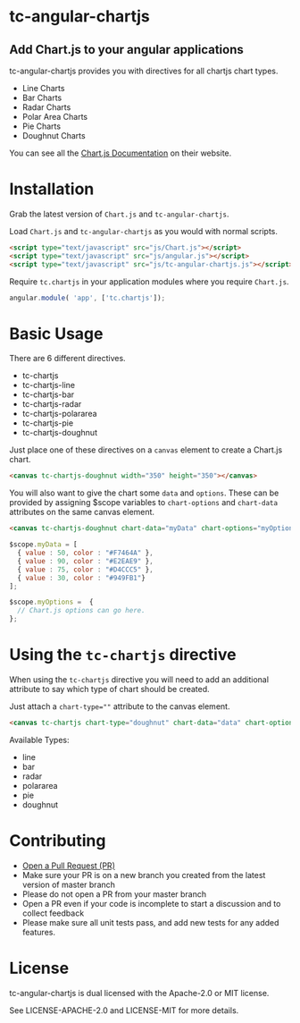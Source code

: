 tc-angular-chartjs
==================



Add Chart.js to your angular applications
-----------------------------------------

tc-angular-chartjs provides you with directives for all chartjs chart types.

- Line Charts
- Bar Charts
- Radar Charts
- Polar Area Charts
- Pie Charts
- Doughnut Charts

You can see all the [Chart.js Documentation](http://www.chartjs.org/docs/) on their website.

Installation
============

Grab the latest version of `Chart.js` and `tc-angular-chartjs`.

Load `Chart.js` and `tc-angular-chartjs` as you would with normal scripts.

```html
<script type="text/javascript" src="js/Chart.js"></script>
<script type="text/javascript" src="js/angular.js"></script>
<script type="text/javascript" src="js/tc-angular-chartjs.js"></script>
```

Require `tc.chartjs` in your application modules where you require `Chart.js`.

```javascript
angular.module( 'app', ['tc.chartjs']);
```

Basic Usage
===========

There are 6 different directives.

- tc-chartjs
- tc-chartjs-line
- tc-chartjs-bar
- tc-chartjs-radar
- tc-chartjs-polararea
- tc-chartjs-pie
- tc-chartjs-doughnut

Just place one of these directives on a `canvas` element to create a Chart.js chart.

```html
<canvas tc-chartjs-doughnut width="350" height="350"></canvas>
```

You will also want to give the chart some `data` and `options`. These can be provided
by assigning $scope variables to `chart-options` and `chart-data` attributes on the same canvas element.

```html
<canvas tc-chartjs-doughnut chart-data="myData" chart-options="myOptions" width="350" height="350"></canvas>
```
```javascript
$scope.myData = [
  { value : 50, color : "#F7464A" },
  { value : 90, color : "#E2EAE9" },
  { value : 75, color : "#D4CCC5" },
  { value : 30, color : "#949FB1"}
];

$scope.myOptions =  {
  // Chart.js options can go here.
};
```

Using the `tc-chartjs` directive
================================

When using the `tc-chartjs` directive you will need to add an additional attribute to
say which type of chart should be created.

Just attach a `chart-type=""` attribute to the canvas element.

```html
<canvas tc-chartjs chart-type="doughnut" chart-data="data" chart-options="options" width="350" height="350"></canvas>
```

Available Types:

- line
- bar
- radar
- polararea
- pie
- doughnut


Contributing
============

- [Open a Pull Request (PR)](https://github.com/ThreeceeStudios/tc-angular-chartjs/pull/new/master)
- Make sure your PR is on a new branch you created from the latest version of master branch
- Please do not open a PR from your master branch
- Open a PR even if your code is incomplete to start a discussion and to collect feedback
- Please make sure all unit tests pass, and add new tests for any added features.


License
=======

tc-angular-chartjs is dual licensed with the Apache-2.0 or MIT license.

See LICENSE-APACHE-2.0 and LICENSE-MIT for more details.

